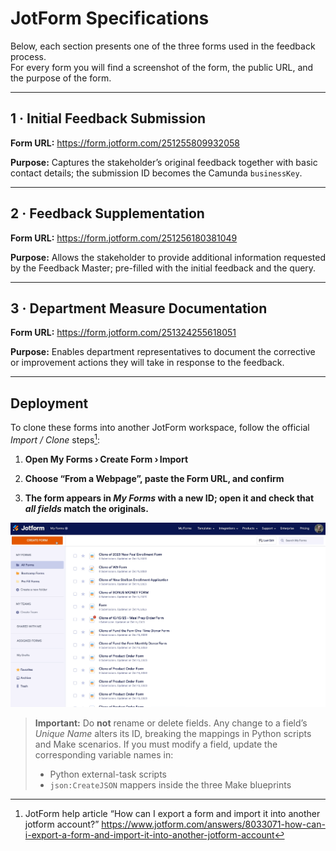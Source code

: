 # JotForm Specifications  

Below, each section presents one of the three forms used in the feedback process.  
For every form you will find a screenshot of the form, the public URL, and the purpose of the form.

---

## 1&nbsp;· Initial Feedback Submission  

**Form URL:** <https://form.jotform.com/251255809932058>  

**Purpose:** Captures the stakeholder’s original feedback together with basic contact details; the submission ID becomes the Camunda `businessKey`.  

---

## 2&nbsp;· Feedback Supplementation  

**Form URL:** <https://form.jotform.com/251256180381049>  

**Purpose:** Allows the stakeholder to provide additional information requested by the Feedback Master; pre-filled with the initial feedback and the query.  

---

## 3&nbsp;· Department Measure Documentation  

**Form URL:** <https://form.jotform.com/251324255618051>  

**Purpose:** Enables department representatives to document the corrective or improvement actions they will take in response to the feedback.  

---

## Deployment  

To clone these forms into another JotForm workspace, follow the official *Import / Clone* steps[^1]:

1. **Open My Forms › Create Form › Import**  

2. **Choose “From a Webpage”, paste the Form URL, and confirm**  

3. **The form appears in *My Forms* with a new ID; open it and check that *all fields*  match the originals.**

![Jotform_clone](https://github.com/DigiBP/25DIGIBP1/blob/cc92442233428b765be730eaa3e84e58dc45ace7/Readme%20-%20Appendix/Pictures/Jotform_clone.gif)

> **Important:** Do **not** rename or delete fields. Any change to a field’s *Unique Name* alters its ID, breaking the mappings in Python scripts and Make scenarios. If you must modify a field, update the corresponding variable names in:
> * Python external-task scripts  
> * `json:CreateJSON` mappers inside the three Make blueprints

[^1]: JotForm help article “How can I export a form and import it into another jotform account?” <https://www.jotform.com/answers/8033071-how-can-i-export-a-form-and-import-it-into-another-jotform-account>
